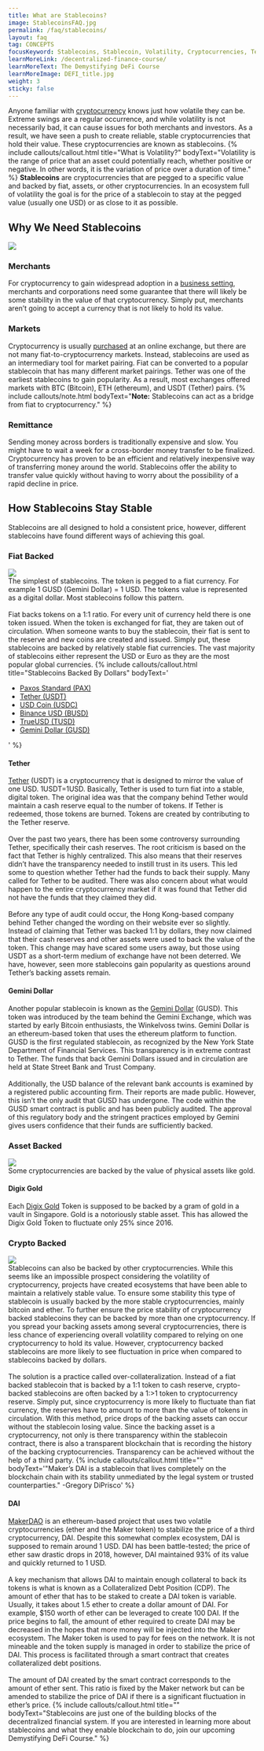 ```yaml
---
title: What are Stablecoins?
image: StablecoinsFAQ.jpg
permalink: /faq/stablecoins/
layout: faq
tag: CONCEPTS
focusKeyword: Stablecoins, Stablecoin, Volatility, Cryptocurrencies, Tether, Gemini Dollar, DAI, MakerDAO
learnMoreLink: /decentralized-finance-course/
learnMoreText: The Demystifying DeFi Course
learnMoreImage: DEFI_title.jpg
weight: 3
sticky: false
---
```

<span>Anyone familiar with <a href="/faq/what-is-cryptocurrency/">cryptocurrency</a> knows just how volatile they can be. Extreme swings are a regular occurrence, and while volatility is not necessarily bad, it can cause issues for both merchants and investors. As a result, we have seen a push to create reliable, stable cryptocurrencies that hold their value. These cryptocurrencies are known as stablecoins.</span>
{% include callouts/callout.html
   title="What is Volatility?"
	bodyText="Volatility is the range of price that an asset could potentially reach, whether positive or negative. In other words, it is the variation of price over a duration of time."
%}
<span><b>Stablecoins</b> are cryptocurrencies that are pegged to a specific value and backed by fiat, assets, or other cryptocurrencies. In an ecosystem full of volatility the goal is for the price of a stablecoin to stay at the pegged value (usually one USD) or as close to it as possible.</span>
<h2>Why We Need Stablecoins</h2>
<img src="/assets/img/StablecoinsTetherDai.jpg">
<h3>Merchants</h3>
<span>For cryptocurrency to gain widespread adoption in a <a href="/courses/blockchain-for-business/">business setting</a>, merchants and corporations need some guarantee that there will likely be some stability in the value of that cryptocurrency. Simply put, merchants aren’t going to accept a currency that is not likely to hold its value.</span>
<h3>Markets</h3>
<span>Cryptocurrency is usually <a href="/faq/how-to-buy-bitcoin/">purchased</a> at an online exchange, but there are not many fiat-to-cryptocurrency markets. Instead, stablecoins are used as an intermediary tool for market pairing. Fiat can be converted to a popular stablecoin that has many different market pairings. Tether was one of the earliest stablecoins to gain popularity. As a result, most exchanges offered markets with BTC (Bitcoin), ETH (ethereum), and USDT (Tether) pairs.</span>
{% include callouts/note.html
	bodyText="<b>Note:</b> Stablecoins can act as a bridge from fiat to cryptocurrency."
%}
<h3>Remittance</h3>
<span>Sending money across borders is traditionally expensive and slow. You might have to wait a week for a cross-border money transfer to be finalized. Cryptocurrency has proven to be an efficient and relatively inexpensive way of transferring money around the world. Stablecoins offer the ability to transfer value quickly without having to worry about the possibility of a rapid decline in price.</span>
<h2>How Stablecoins Stay Stable</h2>
<span>Stablecoins are all designed to hold a consistent price, however, different stablecoins have found different ways of achieving this goal.</span>
<h3>Fiat Backed</h3>
<img src="/assets/img/backedbycurrency.jpg">
<br>
<span>The simplest of stablecoins. The token is pegged to a fiat currency. For example 1 GUSD (Gemini Dollar) = 1 USD. The tokens value is represented as a digital dollar. Most stablecoins follow this pattern.</span>
<br>
<br>
<span>Fiat backs tokens on a 1:1 ratio. For every unit of currency held there is one token issued. When the token is exchanged for fiat, they are taken out of circulation. When someone wants to buy the stablecoin, their fiat is sent to the reserve and new coins are created and issued. Simply put, these stablecoins are backed by relatively stable fiat currencies. The vast majority of stablecoins either represent the USD or Euro as they are the most popular global currencies.</span>
{% include callouts/callout.html
   title="Stablecoins Backed By Dollars"
	bodyText='<ul>
  <li><a href="https://www.paxos.com/pax/">Paxos Standard (PAX)</a></li>
  <li><a href="https://tether.to/">Tether (USDT)</a></li>
  <li><a href="https://www.centre.io/usdc">USD Coin (USDC)</a></li>
  <li><a href="https://www.binance.com/en/busd">Binance USD (BUSD)</a></li>
  <li><a href="https://www.trusttoken.com/">TrueUSD (TUSD)</a></li>
  <li><a href="https://www.gemini.com/dollar">Gemini Dollar (GUSD)</a></li>
</ul>'
%}
<h4>Tether</h4>
<span><a href="https://tether.to/">Tether</a> (USDT) is a cryptocurrency that is designed to mirror the value of one USD. 1USDT=1USD. Basically, Tether is used to turn fiat into a stable, digital token. The original idea was that the company behind Tether would maintain a cash reserve equal to the number of tokens. If Tether is redeemed, those tokens are burned. Tokens are created by contributing to the Tether reserve.</span>
<br>
<br>
<span>Over the past two years, there has been some controversy surrounding Tether, specifically their cash reserves. The root criticism is based on the fact that Tether is highly centralized. This also means that their reserves didn’t have the transparency needed to instill trust in its users. This led some to question whether Tether had the funds to back their supply. Many called for Tether to be audited. There was also concern about what would happen to the entire cryptocurrency market if it was found that Tether did not have the funds that they claimed they did.</span>
<br>
<br>
<span>Before any type of audit could occur, the Hong Kong-based company behind Tether changed the wording on their website ever so slightly. Instead of claiming that Tether was backed 1:1 by dollars, they now claimed that their cash reserves and other assets were used to back the value of the token. This change may have scared some users away, but those using USDT as a short-term medium of exchange have not been deterred. We have, however, seen more stablecoins gain popularity as questions around Tether’s backing assets remain.</span>
<h4>Gemini Dollar</h4>
<span>Another popular stablecoin is known as the <a href="https://www.gemini.com/dollar">Gemini Dollar</a> (GUSD). This token was introduced by the team behind the Gemini Exchange, which was started by early Bitcoin enthusiasts, the Winkelvoss twins. Gemini Dollar is an ethereum-based token that uses the ethereum platform to function. GUSD is the first regulated stablecoin, as recognized by the New York State Department of Financial Services. This transparency is in extreme contrast to Tether. The funds that back Gemini Dollars issued and in circulation are held at State Street Bank and Trust Company.</span>
<br>
<br>
<span>Additionally, the USD balance of the relevant bank accounts is examined by a registered public accounting firm. Their reports are made public. However, this isn’t the only audit that GUSD has undergone. The code within the GUSD smart contract is public and has been publicly audited.  The approval of this regulatory body and the stringent practices employed by Gemini gives users confidence that their funds are sufficiently backed.</span>
<h3>Asset Backed</h3>
<img src="/assets/img/backedbyassets.jpg">
<br>
<span>Some cryptocurrencies are backed by the value of physical assets like gold.</span>
<h4>Digix Gold</h4>
<span>Each <a href="https://digix.global/">Digix Gold</a> Token is supposed to be backed by a gram of gold in a vault in Singapore. Gold is a notoriously stable asset. This has allowed the Digix Gold Token to fluctuate only 25% since 2016.</span>
<h3>Crypto Backed</h3>
<img src="/assets/img/backedbycollateralization.jpg">
<br>
<span>Stablecoins can also be backed by other cryptocurrencies. While this seems like an impossible prospect considering the volatility of cryptocurrency, projects have created ecosystems that have been able to maintain a relatively stable value. To ensure some stability this type of stablecoin is usually backed by the more stable cryptocurrencies, mainly bitcoin and ether. To further ensure the price stability of cryptocurrency backed stablecoins they can be backed by more than one cryptocurrency. If you spread your backing assets among several cryptocurrencies, there is less chance of experiencing overall volatility compared to relying on one cryptocurrency to hold its value. However, cryptocurrency backed stablecoins are more likely to see fluctuation in price when compared to stablecoins backed by dollars.</span>
<br>
<br>
<span>The solution is a practice called over-collateralization. Instead of a fiat backed stablecoin that is backed by a 1:1 token to cash reserve, crypto-backed stablecoins are often backed by a 1:>1 token to cryptocurrency reserve. Simply put, since cryptocurrency is more likely to fluctuate than fiat currency, the reserves have to amount to more than the value of tokens in circulation. With this method, price drops of the backing assets can occur without the stablecoin losing value. Since the backing asset is a cryptocurrency, not only is there transparency within the stablecoin contract, there is also a transparent blockchain that is recording the history of the backing cryptocurrencies. Transparency can be achieved without the help of a third party.</span>
{% include callouts/callout.html
   title=""
	bodyText='"Maker’s DAI is a stablecoin that lives completely on the blockchain chain with its stability unmediated by the legal system or trusted counterparties."
-Gregory DiPrisco'
%}
<h4>DAI</h4>
<span><a href="https://makerdao.com/en/">MakerDAO</a> is an ethereum-based project that uses two volatile cryptocurrencies (ether and the Maker token) to stabilize the price of a third cryptocurrency, DAI. Despite this somewhat complex ecosystem, DAI is supposed to remain around 1 USD. DAI has been battle-tested; the price of ether saw drastic drops in 2018, however, DAI maintained 93% of its value and quickly returned to 1 USD.</span>
<br>
<br>
<span>A key mechanism that allows DAI to maintain enough collateral to back its tokens is what is known as a Collateralized Debt Position (CDP). The amount of ether that has to be staked to create a DAI token is variable. Usually, it takes about 1.5 ether to create a dollar amount of DAI. For example, $150 worth of ether can be leveraged to create 100 DAI. If the price begins to fall, the amount of ether required to create DAI may be decreased in the hopes that more money will be injected into the Maker ecosystem. The Maker token is used to pay for fees on the network. It is not mineable and the token supply is managed in order to stabilize the price of DAI. This process is facilitated through a smart contract that creates collateralized debt positions.</span>
<br>
<br>
<span>The amount of DAI created by the smart contract corresponds to the amount of ether sent. This ratio is fixed by the Maker network but can be amended to stabilize the price of DAI if there is a significant fluctuation in ether’s price.</span>
{% include callouts/callout.html
   title=""
	bodyText="Stablecoins are just one of the building blocks of the decentralized financial system. If you are interested in learning more about stablecoins and what they enable blockchain to do, join our upcoming Demystifying DeFi Course."
%}

